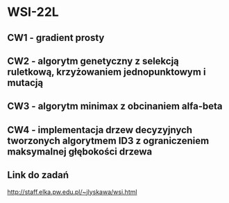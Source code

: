 # WSI-22L

## CW1 - gradient prosty
## CW2 - algorytm genetyczny z selekcją ruletkową, krzyżowaniem jednopunktowym i mutacją
## CW3 - algorytm minimax z obcinaniem alfa-beta
## CW4 - implementacja drzew decyzyjnych tworzonych algorytmem ID3 z ograniczeniem maksymalnej głębokości drzewa

## Link do zadań
http://staff.elka.pw.edu.pl/~jlyskawa/wsi.html
